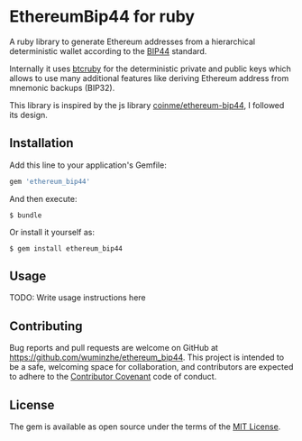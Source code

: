 # EthereumBip44 for ruby

A ruby library to generate Ethereum addresses from a hierarchical deterministic wallet according to the [BIP44](https://github.com/bitcoin/bips/blob/master/bip-0044.mediawiki) standard.

Internally it uses [btcruby](https://github.com/oleganza/btcruby) for the deterministic private and public keys which allows to use many additional features like deriving Ethereum address from mnemonic backups (BIP32).

This library is inspired by the js library [coinme/ethereum-bip44](https://github.com/coinme/ethereum-bip44), I followed its design.

## Installation

Add this line to your application's Gemfile:

```ruby
gem 'ethereum_bip44'
```

And then execute:

    $ bundle

Or install it yourself as:

    $ gem install ethereum_bip44

## Usage

TODO: Write usage instructions here

## Contributing

Bug reports and pull requests are welcome on GitHub at https://github.com/wuminzhe/ethereum_bip44. This project is intended to be a safe, welcoming space for collaboration, and contributors are expected to adhere to the [Contributor Covenant](http://contributor-covenant.org) code of conduct.

## License

The gem is available as open source under the terms of the [MIT License](http://opensource.org/licenses/MIT).

